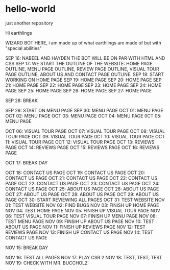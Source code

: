 # hello-world
just another repository

Hi earthlings

WIZARD BOT HERE, i am made up of what earthlings are made of but with "special abilities"

SEP 16: NABEEL AND HAYDEN THE  BOT WILL BE ON PAR WITH HTML AND CSS
SEP 17: WE START THE OUTLINE OF THE WEBSITE: HOME PAGE OUTLINE, MENU PAGE OUTLINE, REVIEW PAGE OUTLINE, VISUAL TOUR PAGE OUTLINE, ABOUT US AND CONTACT PAGE OUTLINE. 
SEP 18: START WORKING ON HOME PAGE
SEP 19: HOME PAGE
SEP 20: HOME PAGE 
SEP 21: HOME PAGE
SEP 22: HOME PAGE 
SEP 23: HOME PAGE
SEP 24: HOME PAGE
SEP 25: HOME PAGE
SEP 26: HOME PAGE
SEP 27: HOME PAGE

SEP 28: BREAK 

SEP 29: START ON MENU PAGE
SEP 30: MENU PAGE
OCT 01: MENU PAGE
OCT 02: MENU PAGE
OCT 03: MENU PAGE
OCT 04: MENU PAGE
0CT 05: MENU PAGE

OCT 06: VISUAL TOUR PAGE
OCT 07: VISUAL TOUR PAGE
OCT 08: VISUAL TOUR PAGE
OCT 09: VISUAL TOUR PAGE
0CT 10: VISUAL TOUR PAGE
OCT 11: VISUAL TOUR PAGE
OCT 12: VISUAL TOUR PAGE
OCT 13: REVIEWS PAGE
OCT 14: REVIEWS PAGE
OCT 15: REVIEWS PAGE
OCT 16: REVIEWS PAGE

OCT 17: BREAK DAY 

OCT 18: CONTACT US PAGE
OCT 19: CONTACT US PAGE
OCT 20: CONTACT US PAGE
OCT 21: CONTACT US PAGE
OCT 22: CONTACT US PAGE
OCT 22: CONTACT US PAGE
OCT 23: CONTACT US PAGE
OCT 24: CONTACT US PAGE
OCT 25: ABOUT US PAGE
OCT 26: ABOUT US PAGE
OCT 27: ABOUT US PAGE
OCT 28: ABOUT US PAGE
OCT 29: ABOUT US PAGE
OCT 30: START REVIEWING ALL PAGES
OCT 31: TEST WEBSITE
NOV 01: TEST WEBSITE
NOV 02: FIND BUGS
NOV 03: FINISH UP HOME PAGE
NOV 04: TEST HOME PAGE
NOV 05: FINISH UP VISUAL TOUR PAGE
NOV 06: TEST VISUAL TOUR PAGE
NOV 07: FINISH UP MENU PAGE
NOV 08: TEST MENU PAGE
NOV 09: FINSIH UP ABOUT US PAGE 
NOV 10: TEST ABOUT US PAGE
NOV 11: FINISH UP REVIEWS PAGE
N0V 12: TEST REVIEWS PAGE
NOV 13: FINISH UP CONTACT US PAGE
NOV 14: TEST CONTACT US PAGE

NOV 15: BREAK DAY 

NOV 16: TEST ALL PAGES
NOV 17: PLAY CSR 2
NOV 18: TEST, TEST, TEST
NOV 19: CHECK WITH MR. BUCCHOLZ
